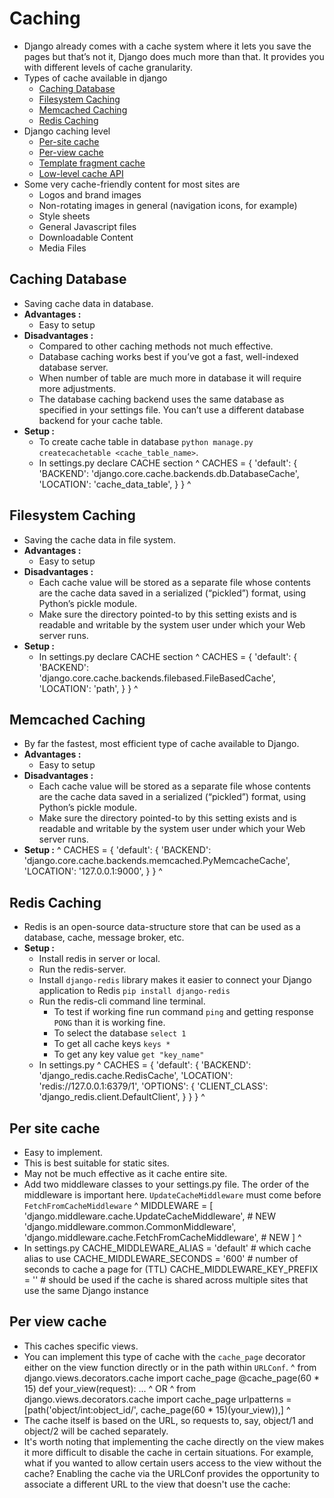 # Caching
-  Django already comes with a cache system where it lets you save the pages but that’s not it, Django does much more than that. It provides you with different levels of cache granularity.
-  Types of cache available in django
   -  [Caching Database](#caching-database)
   -  [Filesystem Caching](#filesystem-caching)
   -  [Memcached Caching](#memcached-caching)
   -  [Redis Caching](#redis-caching)
-  Django caching level
   -  [Per-site cache](#per-site-cache)
   -  [Per-view cache](#per-view-cache)
   -  [Template fragment cache](#template-fragment-cache)
   -  [Low-level cache API](#low-level-cache-api)
-  Some very cache-friendly content for most sites are
   -  Logos and brand images
   -  Non-rotating images in general (navigation icons, for example)
   -  Style sheets
   -  General Javascript files
   -  Downloadable Content
   -  Media Files

## Caching Database
-  Saving cache data in database.
-  **Advantages :**
   -  Easy to setup
-  **Disadvantages :**
   -  Compared to other caching methods not much effective.
   -  Database caching works best if you’ve got a fast, well-indexed database server.
   -  When number of table are much more in database it will require more adjustments.
   -  The database caching backend uses the same database as specified in your settings file. You can’t use a different database backend for your cache table.
-  **Setup :**
   -  To create cache table in database `python manage.py createcachetable <cache_table_name>`.
   -  In settings.py declare CACHE section
 ^
    CACHES = {
        'default': {
            'BACKEND': 'django.core.cache.backends.db.DatabaseCache',
            'LOCATION': 'cache_data_table',
        }
     }
 ^
 
## Filesystem Caching
-  Saving the cache data in file system.
-  **Advantages :**
   -  Easy to setup
-  **Disadvantages :**
   -  Each cache value will be stored as a separate file whose contents are the cache data saved in a serialized (“pickled”) format, using Python’s pickle module.
   -  Make sure the directory pointed-to by this setting exists and is readable and writable by the system user under which your Web server runs.
-  **Setup :**
   -  In settings.py declare CACHE section
^
    CACHES = {
        'default': {
            'BACKEND': 'django.core.cache.backends.filebased.FileBasedCache',
            'LOCATION': 'path',
        }
    }
^

## Memcached Caching
-  By far the fastest, most efficient type of cache available to Django.
-  **Advantages :**
   -  Easy to setup
-  **Disadvantages :**
   -  Each cache value will be stored as a separate file whose contents are the cache data saved in a serialized (“pickled”) format, using Python’s pickle module.
   -  Make sure the directory pointed-to by this setting exists and is readable and writable by the system user under which your Web server runs.
-  **Setup :**
^
    CACHES = {
        'default': {
            'BACKEND': 'django.core.cache.backends.memcached.PyMemcacheCache',
            'LOCATION': '127.0.0.1:9000',
        }
    }
^

## Redis Caching
-  Redis is an open-source data-structure store that can be used as a database, cache, message broker, etc.
-  **Setup :**
   -  Install redis in server or local.
   -  Run the redis-server.
   -  Install `django-redis` library makes it easier to connect your Django application to Redis `pip install django-redis`
   -  Run the redis-cli command line terminal.
      -  To test if working fine run command `ping` and getting response `PONG` than it is working fine.
      -  To select the database `select 1`
      -  To get all cache keys `keys *`
      -  To get any key value `get "key_name"`
   -  In settings.py
^
    CACHES = {
        'default': {
            'BACKEND': 'django_redis.cache.RedisCache',
            'LOCATION': 'redis://127.0.0.1:6379/1',
            'OPTIONS': {
                'CLIENT_CLASS': 'django_redis.client.DefaultClient',
            }
        }
    }
^

## Per site cache
-  Easy to implement.
-  This is best suitable for static sites.
-  May not be much effective as it cache entire site.
-  Add two middleware classes to your settings.py file. The order of the middleware is important here. `UpdateCacheMiddleware` must come before `FetchFromCacheMiddleware`
^
    MIDDLEWARE = [
        'django.middleware.cache.UpdateCacheMiddleware',     # NEW
        'django.middleware.common.CommonMiddleware',
        'django.middleware.cache.FetchFromCacheMiddleware',  # NEW
    ]
^
-  In settings.py
    CACHE_MIDDLEWARE_ALIAS = 'default'  # which cache alias to use
    CACHE_MIDDLEWARE_SECONDS = '600'    # number of seconds to cache a page for (TTL)
    CACHE_MIDDLEWARE_KEY_PREFIX = ''    # should be used if the cache is shared across multiple sites that use the same Django instance
    
## Per view cache
-  This caches specific views.
-  You can implement this type of cache with the `cache_page` decorator either on the view function directly or in the path within `URLConf`.
^
    from django.views.decorators.cache import cache_page
    @cache_page(60 * 15)
    def your_view(request):
    ...
^
OR
^
    from django.views.decorators.cache import cache_page
    urlpatterns = [path('object/int:object_id/', cache_page(60 * 15)(your_view)),]
^
-  The cache itself is based on the URL, so requests to, say, object/1 and object/2 will be cached separately.
-  It's worth noting that implementing the cache directly on the view makes it more difficult to disable the cache in certain situations. For example, what if you wanted to allow certain users access to the view without the cache? Enabling the cache via the URLConf provides the opportunity to associate a different URL to the view that doesn't use the cache:

